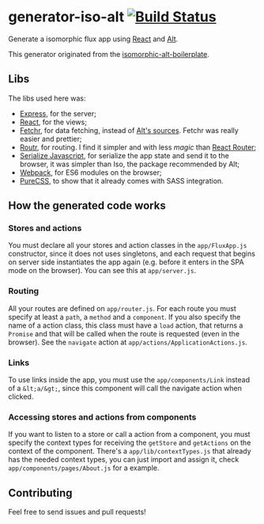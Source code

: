 # generator-iso-alt [![Build Status](https://secure.travis-ci.org/talyssonoc/generator-iso-alt.png?branch=master)](https://travis-ci.org/talyssonoc/generator-iso-alt)

Generate a isomorphic flux app using [React](http://facebook.github.io/react/) and [Alt](https://github.com/goatslacker/alt).

This generator originated from the [isomorphic-alt-boilerplate](https://github.com/talyssonoc/isomorphic-alt-boilerplate).

## Libs

The libs used here was:

- [Express](http://expressjs.com/), for the server;
- [React](http://facebook.github.io/react/), for the views;
- [Fetchr](https://github.com/yahoo/fetchr), for data fetching, instead of [Alt's sources](http://alt.js.org/docs/async/). Fetchr was really easier and prettier;
- [Routr](https://github.com/yahoo/routr), for routing. I find it simpler and with less _magic_ than [React Router](https://github.com/rackt/react-router);
- [Serialize Javascript](https://github.com/yahoo/serialize-javascript), for serialize the app state and send it to the browser, it was simpler than Iso, the package recommended by Alt;
- [Webpack](https://webpack.github.io/), for ES6 modules on the browser;
- [PureCSS](http://purecss.io/), to show that it already comes with SASS integration.

## How the generated code works

### Stores and actions

You must declare all your stores and action classes in the `app/FluxApp.js` constructor, since it does not uses singletons, and each request that begins on server side instantiates the app again (e.g. before it enters in the SPA mode on the browser). You can see this at `app/server.js`.

### Routing

All your routes are defined on `app/router.js`. For each route you must specify at least a `path`, a `method` and a `component`. If you also specify the name of a action class, this class must have a `load` action, that returns a `Promise` and that will be called when the route is requested (even in the browser). See the `navigate` action at `app/actions/ApplicationActions.js`.

### Links

To use links inside the app, you must use the `app/components/Link` instead of a `&lt;a/&gt;`, since this component will call the navigate action when clicked.

### Accessing stores and actions from components

If you want to listen to a store or call a action from a component, you must specify the context types for receiving the `getStore` and `getActions` on the context of the component. There's a `app/lib/contextTypes.js` that already has the needed context types, you can just import and assign it, check `app/components/pages/About.js` for a example.

## Contributing

Feel free to send issues and pull requests!

